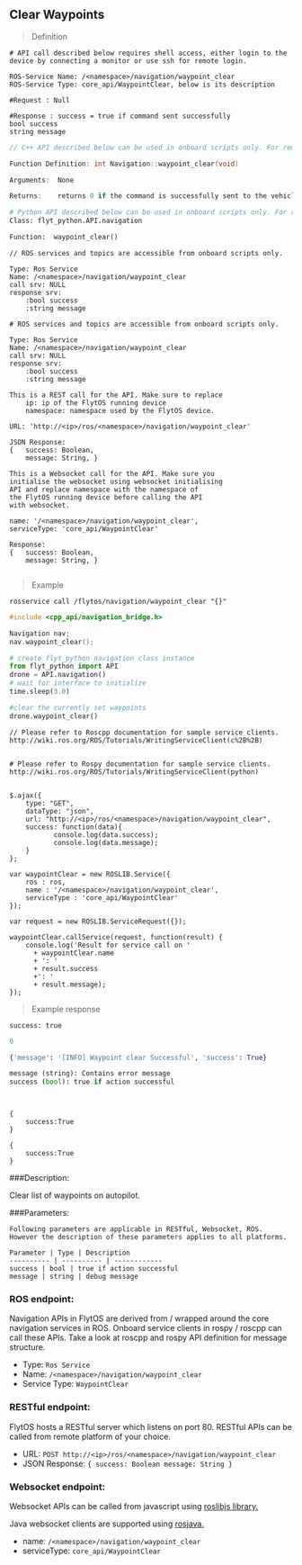 ## Clear Waypoints

> Definition

```shell
# API call described below requires shell access, either login to the device by connecting a monitor or use ssh for remote login.

ROS-Service Name: /<namespace>/navigation/waypoint_clear
ROS-Service Type: core_api/WaypointClear, below is its description

#Request : Null

#Response : success = true if command sent successfully
bool success
string message
```

```cpp
// C++ API described below can be used in onboard scripts only. For remote scripts you can use http client libraries to call FlytOS REST endpoints from C++.

Function Definition: int Navigation::waypoint_clear(void)

Arguments:  None

Returns:    returns 0 if the command is successfully sent to the vehicle
```

```python
# Python API described below can be used in onboard scripts only. For remote scripts you can use http client libraries to call FlytOS REST endpoints from Python.
Class: flyt_python.API.navigation

Function:  waypoint_clear()
```

```cpp--ros
// ROS services and topics are accessible from onboard scripts only.

Type: Ros Service
Name: /<namespace>/navigation/waypoint_clear
call srv: NULL
response srv: 
    :bool success
    :string message
```

```python--ros
# ROS services and topics are accessible from onboard scripts only.

Type: Ros Service
Name: /<namespace>/navigation/waypoint_clear
call srv: NULL
response srv: 
    :bool success
    :string message

```

```javascript--REST
This is a REST call for the API. Make sure to replace 
    ip: ip of the FlytOS running device
    namespace: namespace used by the FlytOS device.

URL: 'http://<ip>/ros/<namespace>/navigation/waypoint_clear'

JSON Response:
{   success: Boolean,
    message: String, }

```

```javascript--Websocket
This is a Websocket call for the API. Make sure you 
initialise the websocket using websocket initialising 
API and replace namespace with the namespace of 
the FlytOS running device before calling the API 
with websocket.

name: '/<namespace>/navigation/waypoint_clear',
serviceType: 'core_api/WaypointClear'

Response:
{   success: Boolean,
    message: String, }


```

> Example

```shell
rosservice call /flytos/navigation/waypoint_clear "{}"   
```

```cpp
#include <cpp_api/navigation_bridge.h>

Navigation nav;
nav.waypoint_clear();
```

```python
# create flyt_python navigation class instance
from flyt_python import API
drone = API.navigation()
# wait for interface to initialize
time.sleep(3.0)

#clear the currently set waypoints
drone.waypoint_clear()
```

```cpp--ros
// Please refer to Roscpp documentation for sample service clients. http://wiki.ros.org/ROS/Tutorials/WritingServiceClient(c%2B%2B)
```

```python--ros

# Please refer to Rospy documentation for sample service clients. http://wiki.ros.org/ROS/Tutorials/WritingServiceClient(python)

```

```javascript--REST

$.ajax({
    type: "GET",
    dataType: "json",
    url: "http://<ip>/ros/<namespace>/navigation/waypoint_clear",  
    success: function(data){
           console.log(data.success);
           console.log(data.message);
    }
};

```

```javascript--Websocket
var waypointClear = new ROSLIB.Service({
    ros : ros,
    name : '/<namespace>/navigation/waypoint_clear',
    serviceType : 'core_api/WaypointClear'
});

var request = new ROSLIB.ServiceRequest({});

waypointClear.callService(request, function(result) {
    console.log('Result for service call on '
      + waypointClear.name
      + ': '
      + result.success
      +': '
      + result.message);
});
```

> Example response

```shell
success: true
```

```cpp
0
```

```python
{'message': '[INFO] Waypoint clear Successful', 'success': True}

message (string): Contains error message
success (bool): true if action successful

```

```cpp--ros
```

```python--ros
```

```javascript--REST
{
    success:True
}

```

```javascript--Websocket
{
    success:True
}

```

###Description:

Clear list of waypoints on autopilot.

###Parameters:
    
    Following parameters are applicable in RESTful, Websocket, ROS. However the description of these parameters applies to all platforms. 
    
    Parameter | Type | Description
    ---------- | ---------- | ------------
    success | bool | true if action successful
    message | string | debug message

### ROS endpoint:

Navigation APIs in FlytOS are derived from / wrapped around the core navigation services in ROS. Onboard service clients in rospy / roscpp can call these APIs. Take a look at roscpp and rospy API definition for message structure. 

* Type: `Ros Service`
* Name: `/<namespace>/navigation/waypoint_clear`
* Service Type: `WaypointClear`

### RESTful endpoint:

FlytOS hosts a RESTful server which listens on port 80. RESTful APIs can be called from remote platform of your choice.

* URL: `POST http://<ip>/ros/<namespace>/navigation/waypoint_clear`
* JSON Response:
`{
    success: Boolean
    message: String
}`

### Websocket endpoint:

Websocket APIs can be called from javascript using  [roslibjs library.](https://github.com/RobotWebTools/roslibjs) 

Java websocket clients are supported using [rosjava.](http://wiki.ros.org/rosjava)

* name: `/<namespace>/navigation/waypoint_clear`
* serviceType: `core_api/WaypointClear`
